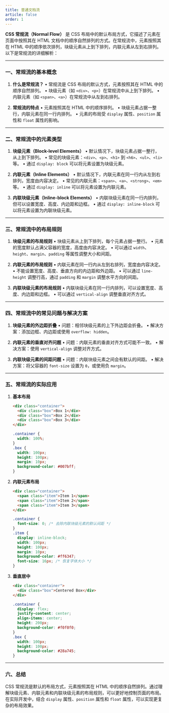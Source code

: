 ```yaml
---
title: 普通文档流
article: false
order: 1
---
```


**CSS 常规流（Normal Flow）** 是 CSS 布局中的默认布局方式，它描述了元素在页面中按照其在 HTML 文档中的顺序自然排列的方式。在常规流中，元素按照其在 HTML 中的顺序依次排列，块级元素从上到下排列，内联元素从左到右排列。以下是常规流的详细解析：

---

### 一、常规流的基本概念

1. **什么是常规流？**
   • 常规流是 CSS 布局的默认方式，元素按照其在 HTML 中的顺序自然排列。
   • 块级元素（如 `<div>`、`<p>`）在常规流中从上到下排列。
   • 内联元素（如 `<span>`、`<a>`）在常规流中从左到右排列。

2. **常规流的特点**
   • 元素按照其在 HTML 中的顺序排列。
   • 块级元素占据一整行，内联元素在同一行内排列。
   • 元素的布局受 `display` 属性、`position` 属性和 `float` 属性的影响。

---

### 二、常规流中的元素类型

1. **块级元素（Block-level Elements）**
   • 默认情况下，块级元素占据一整行，从上到下排列。
   • 常见的块级元素：`<div>`、`<p>`、`<h1>` 到 `<h6>`、`<ul>`、`<li>` 等。
   • 通过 `display: block` 可以将元素设置为块级元素。

2. **内联元素（Inline Elements）**
   • 默认情况下，内联元素在同一行内从左到右排列，宽度由内容决定。
   • 常见的内联元素：`<span>`、`<a>`、`<strong>`、`<em>` 等。
   • 通过 `display: inline` 可以将元素设置为内联元素。

3. **内联块级元素（Inline-block Elements）**
   • 内联块级元素在同一行内排列，但可以设置宽度、高度、内边距和边框。
   • 通过 `display: inline-block` 可以将元素设置为内联块级元素。

---

### 三、常规流中的布局规则

1. **块级元素的布局规则**
   • 块级元素从上到下排列，每个元素占据一整行。
   • 元素的宽度默认占满父容器的宽度，高度由内容决定。
   • 可以通过 `width`、`height`、`margin`、`padding` 等属性调整大小和间距。

2. **内联元素的布局规则**
   • 内联元素在同一行内从左到右排列，宽度由内容决定。
   • 不能设置宽度、高度、垂直方向的内边距和外边距。
   • 可以通过 `line-height` 调整行高，通过 `padding` 和 `margin` 调整水平方向的间距。

3. **内联块级元素的布局规则**
   • 内联块级元素在同一行内排列，可以设置宽度、高度、内边距和边框。
   • 可以通过 `vertical-align` 调整垂直对齐方式。

---

### 四、常规流中的常见问题与解决方案

1. **块级元素的外边距折叠**
   • 问题：相邻块级元素的上下外边距会折叠。
   • 解决方案：添加边框、内边距或使用 `overflow: hidden`。

2. **内联元素的垂直对齐问题**
   • 问题：内联元素的垂直对齐方式可能不一致。
   • 解决方案：使用 `vertical-align` 调整对齐方式。

3. **内联块级元素的间距问题**
   • 问题：内联块级元素之间会有默认的间距。
   • 解决方案：将父容器的 `font-size` 设置为 `0`，或使用负 `margin`。

---

### 五、常规流的实际应用

1. **基本布局**
   ```html
   <div class="container">
     <div class="box">Box 1</div>
     <div class="box">Box 2</div>
     <div class="box">Box 3</div>
   </div>
   ```
   ```css
   .container {
     width: 100%;
   }
   .box {
     width: 100px;
     height: 100px;
     margin: 10px;
     background-color: #007bff;
   }
   ```

2. **内联元素布局**
   ```html
   <div class="container">
     <span class="item">Item 1</span>
     <span class="item">Item 2</span>
     <span class="item">Item 3</span>
   </div>
   ```
   ```css
   .container {
     font-size: 0; /* 去除内联块级元素的默认间距 */
   }
   .item {
     display: inline-block;
     width: 100px;
     height: 100px;
     margin: 10px;
     background-color: #ff6347;
     font-size: 16px; /* 恢复字体大小 */
   }
   ```

3. **垂直居中**
   ```html
   <div class="container">
     <div class="box">Centered Box</div>
   </div>
   ```
   ```css
   .container {
     display: flex;
     justify-content: center;
     align-items: center;
     height: 200px;
     background-color: #f0f0f0;
   }
   .box {
     width: 100px;
     height: 100px;
     background-color: #28a745;
   }
   ```

---

### 六、总结

CSS 常规流是默认的布局方式，元素按照其在 HTML 中的顺序自然排列。通过理解块级元素、内联元素和内联块级元素的布局规则，可以更好地控制页面的布局。在实际开发中，结合 `display` 属性、`position` 属性和 `float` 属性，可以实现更复杂的布局效果。
